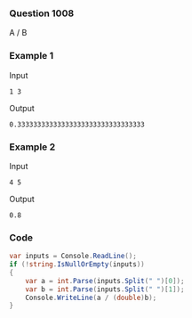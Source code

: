 ### Question 1008
A / B

### Example 1
Input
```
1 3
```
Output
```
0.33333333333333333333333333333333
```

### Example 2
Input 
```
4 5
```
Output
```
0.8
```

### Code
```c#
var inputs = Console.ReadLine();
if (!string.IsNullOrEmpty(inputs))
{
    var a = int.Parse(inputs.Split(" ")[0]);
    var b = int.Parse(inputs.Split(" ")[1]);
    Console.WriteLine(a / (double)b);
}
```
